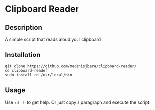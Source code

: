 # Clipboard Reader
## Description
A simple script that reads aloud your clipboard
## Installation
```
git clone https://github.com/medanisjbara/clipboard-reader/
cd clipboard-reader
sudo install rd /usr/local/bin
```
## Usage
Use `rd -h` to get help. Or just copy a paragraph and execute the script.
